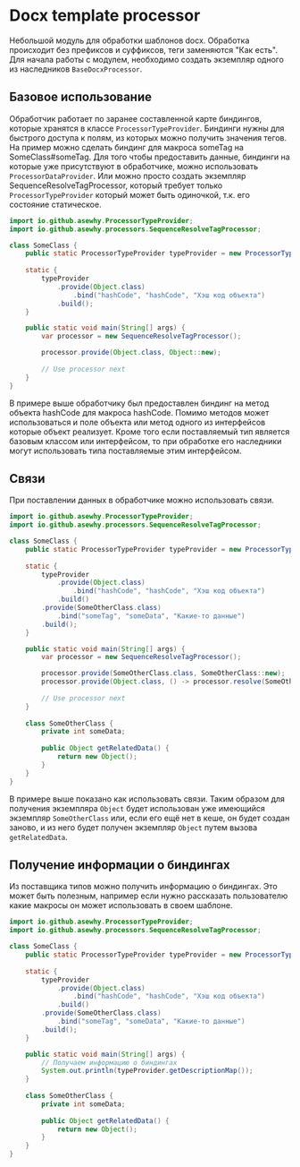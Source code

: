 # Docx template processor

Небольшой модуль для обработки шаблонов docx. Обработка происходит без префиксов и суффиксов, теги заменяются "Как есть".
Для начала работы с модулем, необходимо создать экземпляр одного из наследников `BaseDocxProcessor`.

## Базовое использование

Обработчик работает по заранее составленной карте биндингов, которые хранятся в классе `ProcessorTypeProvider`. Биндинги 
нужны для быстрого доступа к полям, из которых можно получить значения тегов. На пример можно сделать биндинг для макроса
someTag на SomeClass#someTag. Для того чтобы предоставить данные, биндинги на которые уже присутствуют в обработчике, 
можно использовать `ProcessorDataProvider`. Или можно просто создать экземпляр SequenceResolveTagProcessor, который требует
только `ProcessorTypeProvider` который может быть одиночкой, т.к. его состояние статическое.

```java
import io.github.asewhy.ProcessorTypeProvider;
import io.github.asewhy.processors.SequenceResolveTagProcessor;

class SomeClass {
    public static ProcessorTypeProvider typeProvider = new ProcessorTypeProvider();
    
    static {
        typeProvider
            .provide(Object.class)
                .bind("hashCode", "hashCode", "Хэш код объекта")
            .build();
    }

    public static void main(String[] args) {
        var processor = new SequenceResolveTagProcessor();

        processor.provide(Object.class, Object::new);
        
        // Use processor next
    }
}
```

В примере выше обработчику был предоставлен биндинг на метод объекта hashCode для макроса hashCode. Помимо методов может использоваться и поле объекта
или метод одного из интерфейсов которые объект реализует. Кроме того если поставляемый тип является базовым классом или интерфейсом, то при обработке
его наследники могут использовать типа поставляемые этим интерфейсом.

## Связи

При поставлении данных в обработчике можно использовать связи.

```java
import io.github.asewhy.ProcessorTypeProvider;
import io.github.asewhy.processors.SequenceResolveTagProcessor;

class SomeClass {
    public static ProcessorTypeProvider typeProvider = new ProcessorTypeProvider();
    
    static {
        typeProvider
            .provide(Object.class)
                .bind("hashCode", "hashCode", "Хэш код объекта")
            .build()
        .provide(SomeOtherClass.class)
            .bind("someTag", "someData", "Какие-то данные")
        .build();
    }

    public static void main(String[] args) {
        var processor = new SequenceResolveTagProcessor();

        processor.provide(SomeOtherClass.class, SomeOtherClass::new);
        processor.provide(Object.class, () -> processor.resolve(SomeOtherClass.class).getRelatedData());
        
        // Use processor next
    }
    
    class SomeOtherClass {
        private int someData;
        
        public Object getRelatedData() {
            return new Object();
        }
    }
}
```

В примере выше показано как использовать связи. Таким образом для получения экземпляра `Object` будет использован уже имеющийся
экземпляр `SomeOtherClass` или, если его ещё нет в кеше, он будет создан заново, и из него будет получен экземпляр `Object`
путем вызова `getRelatedData`.

## Получение информации о биндингах

Из поставщика типов можно получить информацию о биндингах. Это может быть полезным, например если нужно рассказать пользователю какие макросы
он может использовать в своем шаблоне.

```java
import io.github.asewhy.ProcessorTypeProvider;
import io.github.asewhy.processors.SequenceResolveTagProcessor;

class SomeClass {
    public static ProcessorTypeProvider typeProvider = new ProcessorTypeProvider();
    
    static {
        typeProvider
            .provide(Object.class)
                .bind("hashCode", "hashCode", "Хэш код объекта")
            .build()
        .provide(SomeOtherClass.class)
            .bind("someTag", "someData", "Какие-то данные")
        .build();
    }

    public static void main(String[] args) {
        // Получаем информацию о биндингах
        System.out.println(typeProvider.getDescriptionMap());
    }
    
    class SomeOtherClass {
        private int someData;
        
        public Object getRelatedData() {
            return new Object();
        }
    }
}
```